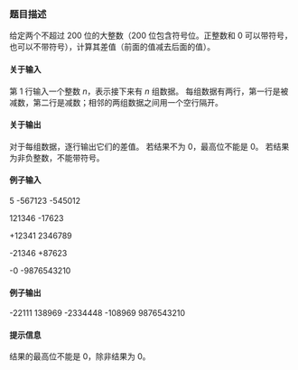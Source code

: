 ### 题目描述
给定两个不超过 $200$ 位的大整数（$200$ 位包含符号位。正整数和 $0$ 可以带符号，也可以不带符号），计算其差值（前面的值减去后面的值）。

#### 关于输入
第 $1$ 行输入一个整数 $n$，表示接下来有 $n$ 组数据。
每组数据有两行，第一行是被减数，第二行是减数；相邻的两组数据之间用一个空行隔开。

#### 关于输出
对于每组数据，逐行输出它们的差值。
若结果不为 $0$，最高位不能是 $0$。
若结果为非负整数，不能带符号。

#### 例子输入
5
-567123
-545012

121346
-17623

+12341
2346789

-21346
+87623

-0
-9876543210

#### 例子输出
-22111
138969
-2334448
-108969
9876543210

#### 提示信息
结果的最高位不能是 $0$，除非结果为 $0$。